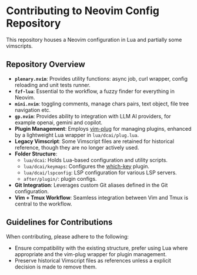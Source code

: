 # Contributing to Neovim Config Repository

This repository houses a Neovim configuration in Lua and partially some vimscripts.

## Repository Overview

- **`plenary.nvim`**: Provides utility functions: async job, curl wrapper, config reloading and unit tests runner.
- **`fzf-lua`**: Essential to the workflow, a fuzzy finder for everything in Neovim.
- **`mini.nvim`**: toggling comments, manage chars pairs, text object, file tree navigation etc.
- **`gp.nvim`**: Provides ability to integration with LLM AI providers, for example openai, gemini and copilot.
- **Plugin Management**: Employs [vim-plug](https://github.com/junegunn/vim-plug) for managing plugins, enhanced by a lightweight Lua wrapper in `lua/dcai/plug.lua`.
- **Legacy Vimscript**: Some Vimscript files are retained for historical reference, though they are no longer actively used.
- **Folder Structure**:
  - `lua/dcai`: Holds Lua-based configuration and utility scripts.
  - `lua/dcai/keymaps`: Configures the [which-key](https://github.com/folke/which-key.nvim) plugin.
  - `lua/dcai/lspconfig`: LSP configuration for various LSP servers.
  - `after/plugin/`: plugin configs.
- **Git Integration**: Leverages custom Git aliases defined in the Git configuration.
- **Vim + Tmux Workflow**: Seamless integration between Vim and Tmux is central to the workflow.

## Guidelines for Contributions

When contributing, please adhere to the following:

- Ensure compatibility with the existing structure, prefer using Lua where appropriate and the vim-plug wrapper for plugin management.
- Preserve historical Vimscript files as references unless a explicit decision is made to remove them.
